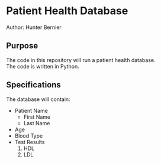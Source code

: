 # Patient Health Database

Author: Hunter Bernier

## Purpose
The code in this repository will run a patient
health database.  
The code is written in Python.

## Specifications
The database will contain:
* Patient Name
    + First Name
    + Last Name
* Age
* Blood Type
* Test Results
    1. HDL
    1. LDL